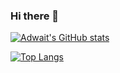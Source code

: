 ### Hi there 👋

[![Adwait's GitHub stats](https://github-readme-stats.vercel.app/api?username=adwait2001)](https://github.com/anuraghazra/github-readme-stats)

[![Top Langs](https://github-readme-stats.vercel.app/api/top-langs/?username=adwait2001)](https://github.com/anuraghazra/github-readme-stats)



<!--
**adwait2001/adwait2001** is a ✨ _special_ ✨ repository because its `README.md` (this file) appears on your GitHub profile.

Here are some ideas to get you started:

- 🔭 I’m currently working on ...
- 🌱 I’m currently learning ...
- 👯 I’m looking to collaborate on ...
- 🤔 I’m looking for help with ...
- 💬 Ask me about ...
- 📫 How to reach me: ...
- 😄 Pronouns: ...
- ⚡ Fun fact: ...
-->
